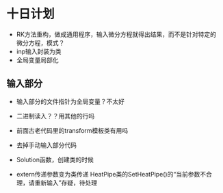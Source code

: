 # 十日计划

* RK方法重构，做成通用程序，输入微分方程就得出结果，而不是针对特定的微分方程，模式？
* inp输入封装为类
* 全局变量局部化

## 输入部分
* 输入部分的文件指针为全局变量？不太好 
* 二进制读入？？用其他的行吗
* 前面古老代码里的transform模板类有用吗
* 去掉手动输入部分代码
* Solution函数，创建类的时候

* extern传递参数变为类传递
HeatPipe类的SetHeatPipe()的“当前参数不合理，请重新输入”存疑，待处理